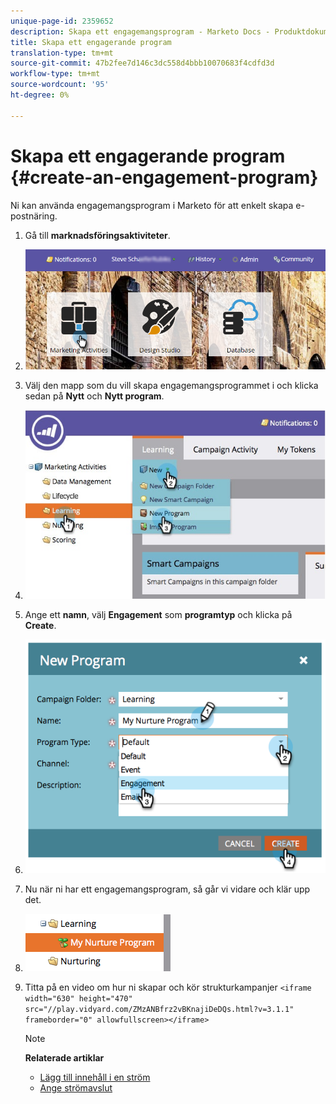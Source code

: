 ```yaml
---
unique-page-id: 2359652
description: Skapa ett engagemangsprogram - Marketo Docs - Produktdokumentation
title: Skapa ett engagerande program
translation-type: tm+mt
source-git-commit: 47b2fee7d146c3dc558d4bbb10070683f4cdfd3d
workflow-type: tm+mt
source-wordcount: '95'
ht-degree: 0%

---
```



# Skapa ett engagerande program {#create-an-engagement-program}

Ni kan använda engagemangsprogram i Marketo för att enkelt skapa e-postnäring.

1. Gå till **marknadsföringsaktiviteter**.
1. ![](assets/login-marketing-activities.png)

1. Välj den mapp som du vill skapa engagemangsprogrammet i och klicka sedan på **Nytt** och **Nytt program**.
1. ![](assets/newprogramlifecycle.jpg)

1. Ange ett **namn**, välj **Engagement** som **programtyp** och klicka på **Create**.
1. ![](assets/image2014-9-15-15-3a35-3a32.png)

1. Nu när ni har ett engagemangsprogram, så går vi vidare och klär upp det.
1. ![](assets/image2014-9-15-15-3a35-3a38.png)

1. Titta på en video om hur ni skapar och kör strukturkampanjer
   `<iframe width="630" height="470" src="//play.vidyard.com/ZMzANBfrz2vBKnajiDeDQs.html?v=3.1.1" frameborder="0" allowfullscreen></iframe>`

   >[!NOTE]
   >
   >**Relaterade artiklar**
   >
   >    
   >    
   >    * [Lägg till innehåll i en ström](add-content-to-a-stream.md)
   >    * [Ange strömavslut](../../../../product-docs/email-marketing/drip-nurturing/engagement-program-streams/set-stream-cadence.md)


